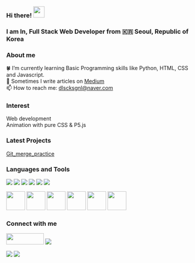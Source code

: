 ### Hi there! <img src="https://raw.githubusercontent.com/MartinHeinz/MartinHeinz/master/wave.gif" width="30px">
### I am In, Full Stack Web Developer from :kr: Seoul, Republic of Korea 

### About me

:four_leaf_clover: I’m currently learning Basic Programming skills like Python, HTML, CSS and Javascript.<br/>
:pencil: Sometimes I write articles on [Medium](https://medium.com/) <br/> <!-- Add a links-->
📫 How to reach me: dlscksgnl@naver.com <br/>

### Interest

Web development <br/>
Animation with pure CSS & P5.js <br/>

### Latest Projects
[Git_merge_practice](https://github.com/wassaa-1/merge_3.2_before_fast_forward)

### Languages and Tools

<p>
  <img src="https://img.shields.io/badge/Python-3766AB?style=flat-square&logo=Python&logoColor=white"/>
  <img src="https://img.shields.io/badge/MySQL-4479A1?style=flat&logo=MySQL&logoColor=white"/>
  <img src="https://img.shields.io/badge/HTML5-E34F26?&style=flat-square&logo=html5&logoColor=white"/>
  <img src="https://img.shields.io/badge/CSS3-1572B6?style=flat-square&logo=css3&logoColor=white" />
  <img src="https://img.shields.io/badge/JavaScript-323330?style=flat-square&logo=javascript&logoColor=F7DF1E" />
  <img src="https://img.shields.io/badge/Java-007396?style=flat&logo=OpenJDK&logoColor=white"/>
</p>

<p>
  <img src="https://static.codenary.co.kr/framework_logo/selenium.png" width="50" height="50"/>
  <img src="https://static.codenary.co.kr/framework_logo/tensorflow.png" width="50" height="50"/>
  <img src="https://static.codenary.co.kr/framework_logo/hadoop.png" width="50" height="50"/>
  <img src="https://static.codenary.co.kr/framework_logo/nodejs.png" width="50" height="50"/>
  <img src="https://static.codenary.co.kr/framework_logo/mongodb.png" width="50" height="50"/>
  <img src="https://static.codenary.co.kr/framework_logo/hive.png" width="50" height="50"/>
</p>

### Connect with me

<p>
  <a href="www.gmail.com"><img src="https://img.shields.io/badge/Gmail-EA4335?style=flat&logo=Gmail&logoColor=white" width="100" height="30"/></a>
  <a href="https://www.kakaocorp.com/page/service/service/KakaoTalk"><img src="https://img.shields.io/badge/KakaoTalk-FFCD00?style=flat&logo=KakaoTalk&logoColor=white"/></a>
</p>

<!-- status bar -->
  <img src="https://github-readme-stats.vercel.app/api?username=wassaa-1&layout=compact&show_icons=true&theme=vue&hide_border=true" />
  <img src="https://github-readme-stats.vercel.app/api/top-langs/?username=wassaa-1&layout=compact&theme=vue&hide_border=true" />
